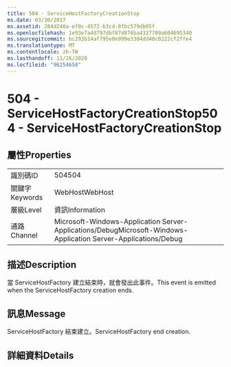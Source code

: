 ```yaml
---
title: 504 - ServiceHostFactoryCreationStop
ms.date: 03/30/2017
ms.assetid: 284d240a-ef0c-4572-b3cd-8fbc579db05f
ms.openlocfilehash: 1e93e7a4d797dbf87d876ba4327709a604695340
ms.sourcegitcommit: bc293b14af795e0e999e3304dd40c0222cf2ffe4
ms.translationtype: MT
ms.contentlocale: zh-TW
ms.lasthandoff: 11/26/2020
ms.locfileid: "96254658"
---
```

# <a name="504---servicehostfactorycreationstop"></a><span data-ttu-id="5e97d-102">504 - ServiceHostFactoryCreationStop</span><span class="sxs-lookup"><span data-stu-id="5e97d-102">504 - ServiceHostFactoryCreationStop</span></span>

## <a name="properties"></a><span data-ttu-id="5e97d-103">屬性</span><span class="sxs-lookup"><span data-stu-id="5e97d-103">Properties</span></span>  
  
|||  
|-|-|  
|<span data-ttu-id="5e97d-104">識別碼</span><span class="sxs-lookup"><span data-stu-id="5e97d-104">ID</span></span>|<span data-ttu-id="5e97d-105">504</span><span class="sxs-lookup"><span data-stu-id="5e97d-105">504</span></span>|  
|<span data-ttu-id="5e97d-106">關鍵字</span><span class="sxs-lookup"><span data-stu-id="5e97d-106">Keywords</span></span>|<span data-ttu-id="5e97d-107">WebHost</span><span class="sxs-lookup"><span data-stu-id="5e97d-107">WebHost</span></span>|  
|<span data-ttu-id="5e97d-108">層級</span><span class="sxs-lookup"><span data-stu-id="5e97d-108">Level</span></span>|<span data-ttu-id="5e97d-109">資訊</span><span class="sxs-lookup"><span data-stu-id="5e97d-109">Information</span></span>|  
|<span data-ttu-id="5e97d-110">通路</span><span class="sxs-lookup"><span data-stu-id="5e97d-110">Channel</span></span>|<span data-ttu-id="5e97d-111">Microsoft-Windows-Application Server-Applications/Debug</span><span class="sxs-lookup"><span data-stu-id="5e97d-111">Microsoft-Windows-Application Server-Applications/Debug</span></span>|  
  
## <a name="description"></a><span data-ttu-id="5e97d-112">描述</span><span class="sxs-lookup"><span data-stu-id="5e97d-112">Description</span></span>  

 <span data-ttu-id="5e97d-113">當 ServiceHostFactory 建立結束時，就會發出此事件。</span><span class="sxs-lookup"><span data-stu-id="5e97d-113">This event is emitted when the ServiceHostFactory creation ends.</span></span>  
  
## <a name="message"></a><span data-ttu-id="5e97d-114">訊息</span><span class="sxs-lookup"><span data-stu-id="5e97d-114">Message</span></span>  

 <span data-ttu-id="5e97d-115">ServiceHostFactory 結束建立。</span><span class="sxs-lookup"><span data-stu-id="5e97d-115">ServiceHostFactory end creation.</span></span>  
  
## <a name="details"></a><span data-ttu-id="5e97d-116">詳細資料</span><span class="sxs-lookup"><span data-stu-id="5e97d-116">Details</span></span>
